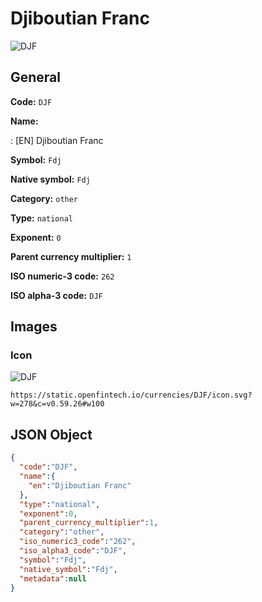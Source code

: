 
# Djiboutian Franc 
![DJF](https://static.openfintech.io/currencies/DJF/icon.svg?w=278&c=v0.59.26#w100)  

## General 
 
**Code:** `DJF` 
 
**Name:** 
 
:	[EN] Djiboutian Franc 
 
**Symbol:** `Fdj` 
 
**Native symbol:** `Fdj` 
 
**Category:** `other` 
 
**Type:** `national` 
 
**Exponent:** `0` 
 
**Parent currency multiplier:** `1` 
 
**ISO numeric-3 code:** `262` 
 
**ISO alpha-3 code:** `DJF` 
 

## Images 

### Icon 
 
![DJF](https://static.openfintech.io/currencies/DJF/icon.svg?w=278&c=v0.59.26#w100)  

```
https://static.openfintech.io/currencies/DJF/icon.svg?w=278&c=v0.59.26#w100
```  

## JSON Object 

```json
{
  "code":"DJF",
  "name":{
    "en":"Djiboutian Franc"
  },
  "type":"national",
  "exponent":0,
  "parent_currency_multiplier":1,
  "category":"other",
  "iso_numeric3_code":"262",
  "iso_alpha3_code":"DJF",
  "symbol":"Fdj",
  "native_symbol":"Fdj",
  "metadata":null
}
```  
